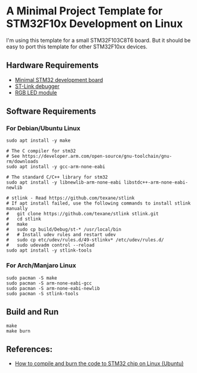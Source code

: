# A Minimal Project Template for STM32F10x Development on Linux

I'm using this template for a small STM32F103C8T6 board. But it should be easy
to port this template for other STM32F10xx devices.

## Hardware Requirements

- [Minimal STM32 development board](https://s.click.taobao.com/t?e=m%3D2%26s%3DY6W3wkF%2FFjwcQipKwQzePOeEDrYVVa64K7Vc7tFgwiHjf2vlNIV67hwrwZVSl7xqr8hK%2FDw%2Bbm3xVF%2BAEuiPkjdUuUl9i6eU1ijycbEkuLdZ%2Bl4uDFWmOO82nBLZmVkpR41ovUvqtYsLN%2Fu2F67KzLsuYk4al%2FmLwMXLwUacQ4aiZ%2BQMlGz6FQ%3D%3D&pvid=12_183.131.116.211_8564_1581243671903)
- [ST-Link debugger](https://s.click.taobao.com/t?e=m%3D2%26s%3DfAk3NCwoC6UcQipKwQzePOeEDrYVVa64K7Vc7tFgwiHjf2vlNIV67hwrwZVSl7xqNq%2BDna%2F8eQfxVF%2BAEuiPkjdUuUl9i6eU1ijycbEkuLdZ%2Bl4uDFWmOO82nBLZmVkpR41ovUvqtYu0ZSjkNvCT9qh%2BwyR80Rd1YSqNIRO6vnI%3D&pvid=12_183.131.116.211_8564_1581243671903)
- [RGB LED module](https://s.click.taobao.com/t?e=m%3D2%26s%3D%2BwzlEFp1a6ocQipKwQzePOeEDrYVVa64K7Vc7tFgwiHjf2vlNIV67gAy%2F%2Bhyc4TIn7yqOUL3SI3xVF%2BAEuiPkjdUuUl9i6eU1ijycbEkuLdZ%2Bl4uDFWmOO82nBLZmVkpR41ovUvqtYu0ZSjkNvCT9jM7m6G%2F4ZGWQgzh%2BHmhp4M%3D&pvid=12_183.131.116.211_8564_1581243671903)

## Software Requirements

### For Debian/Ubuntu Linux

```
sudo apt install -y make

# The C compiler for stm32
# See https://developer.arm.com/open-source/gnu-toolchain/gnu-rm/downloads
sudo apt install -y gcc-arm-none-eabi

# The standard C/C++ library for stm32
sudo apt install -y libnewlib-arm-none-eabi libstdc++-arm-none-eabi-newlib

# stlink - Read https://github.com/texane/stlink
# If apt install failed, use the following commands to install stlink manually
#   git clone https://github.com/texane/stlink stlink.git
#   cd stlink
#   make
#   sudo cp build/Debug/st-* /usr/local/bin
#   # Install udev rules and restart udev
#   sudo cp etc/udev/rules.d/49-stlinkv* /etc/udev/rules.d/
#   sudo udevadm control --reload
sudo apt install -y stlink-tools
```

### For Arch/Manjaro Linux

```
sudo pacman -S make
sudo pacman -S arm-none-eabi-gcc
sudo pacman -S arm-none-eabi-newlib
sudo pacman -S stlink-tools
```

## Build and Run

```
make
make burn
```

## References:

- [How to compile and burn the code to STM32 chip on Linux (Ubuntu)](http://blog.podkalicki.com/how-to-compile-and-burn-the-code-to-stm32-chip-on-linux-ubuntu/)

